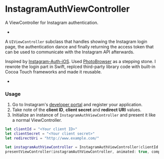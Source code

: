 # InstagramAuthViewController
A ViewController for Instagram authentication.

-

A `UIViewController` subclass that handles showing the Instagram login page, the authentication dance and finally returning the access token that can be used to communicate with the Instagram API afterwards.

Inspired by [Instagram-Auth-iOS](https://github.com/Buza/Instagram-Auth-iOS). Used [PhotoBrowser](https://github.com/MoZhouqi/PhotoBrowser) as a stepping stone. I rewrote the login part in Swift, replced third-party library code with built-in Cocoa Touch frameworks and made it reusable.

-

### Usage

1. Go to Instagram's [developer portal](https://www.instagram.com/developer/) and register your application.
2. Take note of the **client ID**, **client secret** and **redirect URI** values.
3. Initialize an instance of `InstagramAuthViewController` and present it like a normal ViewController.

```swift
let clientId = "<Your client ID>"
let clientSecret = "<Your client secret>"
let redirectUri = "http://www.example.com/"

let instagramAuthViewController = InstagramAuthViewController(clientId: clientId, clientSecret: clientSecret, redirectUri: redirectUri)
presentViewController(instagramAuthViewController, animated: true, completion: nil)
```